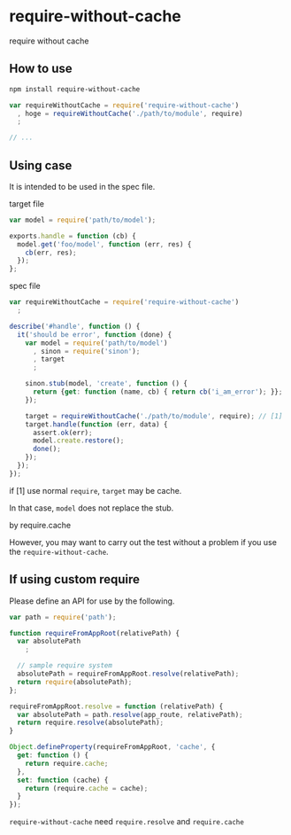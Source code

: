 require-without-cache
===================

require without cache

## How to use

```sh
npm install require-without-cache
```

```javascript
var requireWithoutCache = require('require-without-cache')
  , hoge = requireWithoutCache('./path/to/module', require)
  ;

// ...
```

## Using case

It is intended to be used in the spec file.

target file

```javascript
var model = require('path/to/model');

exports.handle = function (cb) {
  model.get('foo/model', function (err, res) {
    cb(err, res);
  });
};
```

spec file

```javascript
var requireWithoutCache = require('require-without-cache')
  ;

describe('#handle', function () {
  it('should be error', function (done) {
    var model = require('path/to/model')
      , sinon = require('sinon');
      , target
      ;

    sinon.stub(model, 'create', function () {
      return {get: function (name, cb) { return cb('i_am_error'); }};
    });

    target = requireWithoutCache('./path/to/module', require); // [1]
    target.handle(function (err, data) {
      assert.ok(err);
      model.create.restore();
      done();
    });
  });
});
```

if [1] use normal `require`, `target` may be cache.

In that case, `model` does not replace the stub.

by require.cache

However, you may want to carry out the test without a problem if you use the `require-without-cache`.


## If using custom require

Please define an API for use by the following.

```javascript
var path = require('path');

function requireFromAppRoot(relativePath) {
  var absolutePath
    ;

  // sample require system
  absolutePath = requireFromAppRoot.resolve(relativePath);
  return require(absolutePath);
};

requireFromAppRoot.resolve = function (relativePath) {
  var absolutePath = path.resolve(app_route, relativePath);
  return require.resolve(absolutePath);
}

Object.defineProperty(requireFromAppRoot, 'cache', {
  get: function () {
    return require.cache;
  },
  set: function (cache) {
    return (require.cache = cache);
  }
});
```

`require-without-cache` need `require.resolve` and `require.cache`
